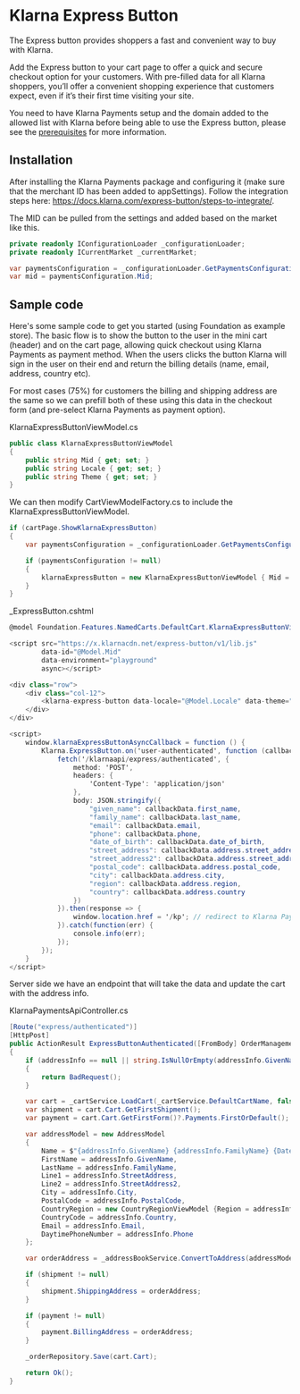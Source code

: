 # Klarna Express Button

The Express button provides shoppers a fast and convenient way to buy with Klarna.

Add the Express button to your cart page to offer a quick and secure checkout option for your customers. With pre-filled data for all Klarna shoppers, you’ll offer a convenient shopping experience that customers expect, even if it’s their first time visiting your site.

You need to have Klarna Payments setup and the domain added to the allowed list with Klarna before being able to use the Express button, please see the [prerequisites](https://docs.klarna.com/express-button/prerequisites/) for more information.

## Installation

After installing the Klarna Payments package and configuring it (make sure that the merchant ID has been added to appSettings). Follow the integration steps here: https://docs.klarna.com/express-button/steps-to-integrate/.

The MID can be pulled from the settings and added based on the market like this.

```csharp
private readonly IConfigurationLoader _configurationLoader;
private readonly ICurrentMarket _currentMarket;

var paymentsConfiguration = _configurationLoader.GetPaymentsConfiguration(_currentMarket.GetCurrentMarket().MarketId); 
var mid = paymentsConfiguration.Mid;
```

## Sample code

Here's some sample code to get you started (using Foundation as example store). The basic flow is to show the button to the user in the mini cart (header) and on the cart page, allowing quick checkout using Klarna Payments as payment method. When the users clicks the button Klarna will sign in the user on their end and return the billing details (name, email, address, country etc).

For most cases (75%) for customers the billing and shipping address are the same so we can prefill both of these using this data in the checkout form (and pre-select Klarna Payments as payment option).

KlarnaExpressButtonViewModel.cs
```csharp
public class KlarnaExpressButtonViewModel
{
	public string Mid { get; set; }
	public string Locale { get; set; }
	public string Theme { get; set; }
}
```

We can then modify CartViewModelFactory.cs to include the KlarnaExpressButtonViewModel.

```csharp
if (cartPage.ShowKlarnaExpressButton)
{
	var paymentsConfiguration = _configurationLoader.GetPaymentsConfiguration(_currentMarket.GetCurrentMarket().MarketId);

	if (paymentsConfiguration != null)
	{
		klarnaExpressButton = new KlarnaExpressButtonViewModel { Mid = paymentsConfiguration.Mid, Locale = KlarnaHelper.GetLocale(), Theme = "light" };
	}
}
```

_ExpressButton.cshtml
```csharp
@model Foundation.Features.NamedCarts.DefaultCart.KlarnaExpressButtonViewModel

<script src="https://x.klarnacdn.net/express-button/v1/lib.js"
        data-id="@Model.Mid"
        data-environment="playground"
        async></script>

<div class="row">
    <div class="col-12">
        <klarna-express-button data-locale="@Model.Locale" data-theme="@Model.Theme" />
    </div>
</div>

<script>
    window.klarnaExpressButtonAsyncCallback = function () {
        Klarna.ExpressButton.on('user-authenticated', function (callbackData) {
            fetch('/klarnaapi/express/authenticated', {
                method: 'POST', 
                headers: {
                    'Content-Type': 'application/json'
                },
                body: JSON.stringify({
                    "given_name": callbackData.first_name,
                    "family_name": callbackData.last_name,
                    "email": callbackData.email,
                    "phone": callbackData.phone,
                    "date_of_birth": callbackData.date_of_birth,
                    "street_address": callbackData.address.street_address,
                    "street_address2": callbackData.address.street_address2,
                    "postal_code": callbackData.address.postal_code,
                    "city": callbackData.address.city,
                    "region": callbackData.address.region,
                    "country": callbackData.address.country
                })
            }).then(response => {
                window.location.href = '/kp'; // redirect to Klarna Payments checkout page after updating the customers cart server side with new shipping and billing address
            }).catch(function(err) {
                console.info(err);
            });
        });
    }
</script>
```

Server side we have an endpoint that will take the data and update the cart with the address info.

KlarnaPaymentsApiController.cs
```csharp
[Route("express/authenticated")]
[HttpPost]
public ActionResult ExpressButtonAuthenticated([FromBody] OrderManagementAddressInfo addressInfo)
{
	if (addressInfo == null || string.IsNullOrEmpty(addressInfo.GivenName) || string.IsNullOrEmpty(addressInfo.FamilyName))
	{
		return BadRequest();
	}

	var cart = _cartService.LoadCart(_cartService.DefaultCartName, false);
	var shipment = cart.Cart.GetFirstShipment();
	var payment = cart.Cart.GetFirstForm()?.Payments.FirstOrDefault();

	var addressModel = new AddressModel
	{
		Name = $"{addressInfo.GivenName} {addressInfo.FamilyName} {DateTime.Now}",
		FirstName = addressInfo.GivenName,
		LastName = addressInfo.FamilyName,
		Line1 = addressInfo.StreetAddress,
		Line2 = addressInfo.StreetAddress2,
		City = addressInfo.City,
		PostalCode = addressInfo.PostalCode,
		CountryRegion = new CountryRegionViewModel {Region = addressInfo.Region},
		CountryCode = addressInfo.Country,
		Email = addressInfo.Email,
		DaytimePhoneNumber = addressInfo.Phone
	};

	var orderAddress = _addressBookService.ConvertToAddress(addressModel, cart.Cart);

	if (shipment != null)
	{
		shipment.ShippingAddress = orderAddress;
	}

	if (payment != null)
	{
		payment.BillingAddress = orderAddress;
	}

	_orderRepository.Save(cart.Cart);

	return Ok();
}
```
